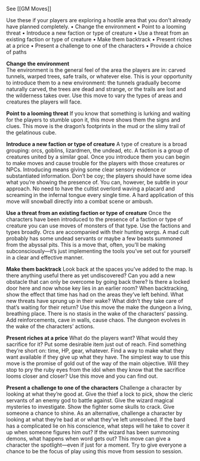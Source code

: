 See [[GM Moves]]

Use these if your players are exploring a hostile area that you don’t already have planned completely.
• Change the environment
• Point to a looming threat 
• Introduce a new faction or type of creature 
• Use a threat from an existing faction or type of creature 
• Make them backtrack 
• Present riches at a price 
• Present a challenge to one of the characters
• Provide a choice of paths

**Change the environment**  
The environment is the general feel of the area the players are in: carved tunnels, warped trees, safe trails, or whatever else. This is your opportunity to introduce them to a new environment: the tunnels gradually become naturally carved, the trees are dead and strange, or the trails are lost and the wilderness takes over. Use this move to vary the types of areas and creatures the players will face.

**Point to a looming threat**
If you know that something is lurking and waiting for the players to stumble upon it, this move shows them the signs and clues. This move is the dragon’s footprints in the mud or the slimy trail of the gelatinous cube.

**Introduce a new faction or type of creature** 
A type of creature is a broad grouping: orcs, goblins, lizardmen, the undead, etc. A faction is a group of creatures united by a similar goal. Once you introduce them you can begin to make moves and cause trouble for the players with those creatures or NPCs. Introducing means giving some clear sensory evidence or substantiated information. Don’t be coy; the players should have some idea what you’re showing the presence of. You can, however, be subtle in your approach. No need to have the cultist overlord waving a placard and screaming in the infernal tongue every single time. A hard application of this move will snowball directly into a combat scene or ambush.

**Use a threat from an existing faction or type of creature** 
Once the characters have been introduced to the presence of a faction or type of creature you can use moves of monsters of that type. Use the factions and types broadly. Orcs are accompanied with their hunting worgs. A mad cult probably has some undead servants or maybe a few beasts summoned from the abyssal pits. This is a move that, often, you’ll be making subconsciously—it’s just implementing the tools you’ve set out for yourself in a clear and effective manner.

**Make them backtrack** 
Look back at the spaces you’ve added to the map. Is there anything useful there as yet undiscovered? Can you add a new obstacle that can only be overcome by going back there? Is there a locked door here and now whose key lies in an earlier room? When backtracking, show the effect that time has had on the areas they’ve left behind. What new threats have sprung up in their wake? What didn’t they take care of that’s waiting for their return? Use this move the make the dungeon a living, breathing place. There is no stasis in the wake of the characters’ passing. Add reinforcements, cave in walls, cause chaos. The dungeon evolves in the wake of the characters’ actions.

**Present riches at a price**
What do the players want? What would they sacrifice for it? Put some desirable item just out of reach. Find something they’re short on: time, HP, gear, whatever. Find a way to make what they want available if they give up what they have. The simplest way to use this move is the promise of gold out of the way of the main objective. Will they stop to pry the ruby eyes from the idol when they know that the sacrifice looms closer and closer? Use this move and you can find out.

**Present a challenge to one of the characters** 
Challenge a character by looking at what they’re good at. Give the thief a lock to pick, show the cleric servants of an enemy god to battle against. Give the wizard magical mysteries to investigate. Show the fighter some skulls to crack. Give someone a chance to shine. As an alternative, challenge a character by looking at what they’re bad at or what they’ve left unresolved. If the bard has a complicated lie on his conscience, what steps will he take to cover it up when someone figures him out? If the wizard has been summoning demons, what happens when word gets out? This move can give a character the spotlight—even if just for a moment. Try to give everyone a chance to be the focus of play using this move from session to session.